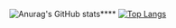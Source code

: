 ![Anurag's GitHub stats](https://github-readme-stats.vercel.app/api?username=sumit-nepal&show_icons=true)****
[![Top Langs](https://github-readme-stats.vercel.app/api/top-langs/?username=sumit-nepal&hide_progress=true)](https://github.com/anuraghazra/github-readme-stats)
